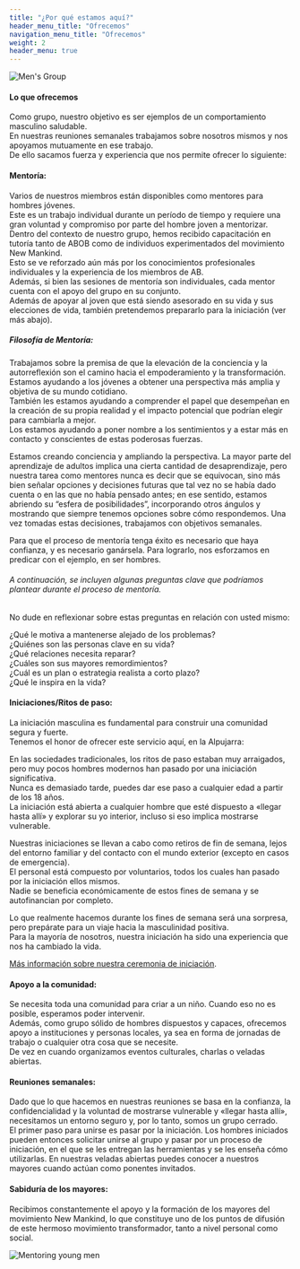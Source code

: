 ```yaml
---
title: "¿Por qué estamos aquí?"
header_menu_title: "Ofrecemos"
navigation_menu_title: "Ofrecemos"
weight: 2
header_menu: true
---
```


![Men's Group](/images/men-on-mountain-sunset.jpg)

#### Lo que ofrecemos

Como grupo, nuestro objetivo es ser ejemplos de un comportamiento masculino saludable.\
En nuestras reuniones semanales trabajamos sobre nosotros mismos y nos apoyamos mutuamente en ese trabajo.\
De ello sacamos fuerza y experiencia que nos permite ofrecer lo siguiente:

#### Mentoría:

Varios de nuestros miembros están disponibles como mentores para hombres jóvenes.\
Este es un trabajo individual durante un período de tiempo y requiere una gran voluntad y compromiso por parte del hombre joven a mentorizar. Dentro del contexto de nuestro grupo, hemos recibido capacitación en tutoría tanto de ABOB como de individuos experimentados del movimiento New Mankind.\
Esto se ve reforzado aún más por los conocimientos profesionales individuales y la experiencia de los miembros de AB.\
Además, si bien las sesiones de mentoría son individuales, cada mentor cuenta con el apoyo del grupo en su conjunto.\
Además de apoyar al joven que está siendo asesorado en su vida y sus elecciones de vida, también pretendemos prepararlo para la iniciación (ver más abajo).

##### Filosofía de Mentoría:

Trabajamos sobre la premisa de que la elevación de la conciencia y la autorreflexión son el camino hacia el empoderamiento y la transformación. Estamos ayudando a los jóvenes a obtener una perspectiva más amplia y objetiva de su mundo cotidiano.\
También les estamos ayudando a comprender el papel que desempeñan en la creación de su propia realidad y el impacto potencial que podrían elegir para cambiarla a mejor.\
Los estamos ayudando a poner nombre a los sentimientos y a estar más en contacto y conscientes de estas poderosas fuerzas.

Estamos creando conciencia y ampliando la perspectiva. La mayor parte del aprendizaje de adultos implica una cierta cantidad de desaprendizaje, pero nuestra tarea como mentores nunca es decir que se equivocan, sino más bien señalar opciones y decisiones futuras que tal vez no se había dado cuenta o en las que no había pensado antes; en ese sentido, estamos abriendo su “esfera de posibilidades”, incorporando otros ángulos y mostrando que siempre tenemos opciones sobre cómo respondemos. Una vez tomadas estas decisiones, trabajamos con objetivos semanales.

Para que el proceso de mentoría tenga éxito es necesario que haya confianza, y es necesario ganársela. Para lograrlo, nos esforzamos en predicar con el ejemplo, en ser hombres.

###### A continuación, se incluyen algunas preguntas clave que podríamos plantear durante el proceso de mentoría.

No dude en reflexionar sobre estas preguntas en relación con usted mismo:

¿Qué le motiva a mantenerse alejado de los problemas?\
¿Quiénes son las personas clave en su vida?\
¿Qué relaciones necesita reparar?\
¿Cuáles son sus mayores remordimientos?\
¿Cuál es un plan o estrategia realista a corto plazo?\
¿Qué le inspira en la vida?

#### Iniciaciones/Ritos de paso:

La iniciación masculina es fundamental para construir una comunidad segura y fuerte.\
Tenemos el honor de ofrecer este servicio aquí, en la Alpujarra:

En las sociedades tradicionales, los ritos de paso estaban muy arraigados, pero muy pocos hombres modernos han pasado por una iniciación significativa.\
Nunca es demasiado tarde, puedes dar ese paso a cualquier edad a partir de los 18 años.\
La iniciación está abierta a cualquier hombre que esté dispuesto a «llegar hasta allí» y explorar su yo interior, incluso si eso implica mostrarse vulnerable.

Nuestras iniciaciones se llevan a cabo como retiros de fin de semana, lejos del entorno familiar y del contacto con el mundo exterior (excepto en casos de emergencia).\
El personal está compuesto por voluntarios, todos los cuales han pasado por la iniciación ellos mismos.\
Nadie se beneficia económicamente de estos fines de semana y se autofinancian por completo.

Lo que realmente hacemos durante los fines de semana será una sorpresa, pero prepárate para un viaje hacia la masculinidad positiva.\
Para la mayoría de nosotros, nuestra iniciación ha sido una experiencia que nos ha cambiado la vida.

 [Más información sobre nuestra ceremonia de iniciación](initation-ceremony).

#### Apoyo a la comunidad:

Se necesita toda una comunidad para criar a un niño.  Cuando eso no es posible, esperamos poder intervenir.\
Además, como grupo sólido de hombres dispuestos y capaces, ofrecemos apoyo a instituciones y personas locales, ya sea en forma de jornadas de trabajo o cualquier otra cosa que se necesite.\
De vez en cuando organizamos eventos culturales, charlas o veladas abiertas.

#### Reuniones semanales:

Dado que lo que hacemos en nuestras reuniones se basa en la confianza, la confidencialidad y la voluntad de mostrarse vulnerable y «llegar hasta allí», necesitamos un entorno seguro y, por lo tanto, somos un grupo cerrado.\
El primer paso para unirse es pasar por la iniciación.  Los hombres iniciados pueden entonces solicitar unirse al grupo y pasar por un proceso de iniciación, en el que se les entregan las herramientas y se les enseña cómo utilizarlas. En nuestras veladas abiertas puedes conocer a nuestros mayores cuando actúan como ponentes invitados.

#### Sabiduría de los mayores:

Recibimos constantemente el apoyo y la formación de los mayores del movimiento New Mankind, lo que constituye uno de los puntos de difusión de este hermoso movimiento transformador, tanto a nivel personal como social.

![Mentoring young men](/images/youth.jpg)
